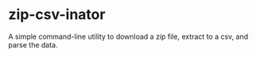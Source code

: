 # zip-csv-inator
A simple command-line utility to download a zip file, extract to a csv, and parse the data.
